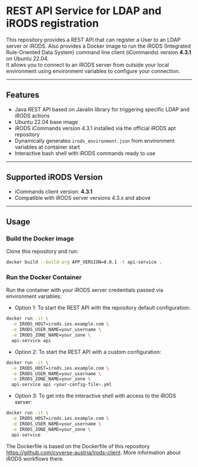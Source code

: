 # REST API Service for LDAP and iRODS registration

This repository provides a REST API that can register a User to an LDAP server or iRODS.
Also provides a Docker image to run the iRODS (Integrated Rule-Oriented Data System) command line client (iCommands) version **4.3.1** on Ubuntu 22.04.  
It allows you to connect to an iRODS server from outside your local environment using environment variables to configure your connection.

---

## Features

- Java REST API based on Javalin library for triggering specific LDAP and iRODS actions
- Ubuntu 22.04 base image
- iRODS iCommands version 4.3.1 installed via the official iRODS apt repository
- Dynamically generates `irods_environment.json` from environment variables at container start
- Interactive bash shell with iRODS commands ready to use

---

## Supported iRODS Version

- iCommands client version: **4.3.1**  
- Compatible with iRODS server versions 4.3.x and above

---

## Usage

### Build the Docker image

Clone this repository and run:

```bash
docker build --build-arg APP_VERSION=0.0.1 -t api-service .
```

### Run the Docker Container 
Run the container with your iRODS server credentials passed via environment variables:

- Option 1: To start the REST API with the repository default configuration:

```bash
docker run -it \
  -e IRODS_HOST=irods.ies.example.com \
  -e IRODS_USER_NAME=your_username \
  -e IRODS_ZONE_NAME=your_zone \
  api-service api
```

- Option 2: To start the REST API with a custom configuration:

```bash
docker run -it \
  -e IRODS_HOST=irods.ies.example.com \
  -e IRODS_USER_NAME=your_username \
  -e IRODS_ZONE_NAME=your_zone \
  api-service api <your-config-file>.yml
```

- Option 3: To get into the interactive shell with access to the iRODS server:
```bash
docker run -it \
  -e IRODS_HOST=irods.ies.example.com \
  -e IRODS_USER_NAME=your_username \
  -e IRODS_ZONE_NAME=your_zone \
  api-service
```

The Dockerfile is based on the Dockerfile of this repository https://github.com/cyverse-austria/irods-client. More information
about iRODS workflows there.
